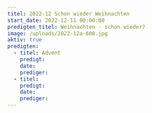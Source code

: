 ```yaml
---
titel: 2022-12 Schon wieder Weihnachten
start_date: 2022-12-11 00:00:00
predigten_titel: Weihnachten - schon wieder?
image: /uploads/2022-12a-600.jpg
aktiv: true
predigten:
  - titel: Advent
    predigt:
    date:
    prediger:
  - titel:
    predigt:
    date:
    prediger:
---
```

